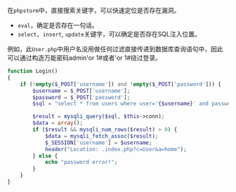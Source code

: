 
在`phpstorm`中，直接搜索关键字，可以快速定位是否存在漏洞。
* `eval`，确定是否存在一句话。
* `select`，`insert`, `update`关键字，可以确定是否存在SQL注入位置。

例如，此`User.php`中用户名没用做任何过滤直接传递到数据库查询语句中，因此可以通过构造万能密码admin'or 1#或者'or 1#绕过登录。
```php
function Login()
{
    if (!empty($_POST['username']) and !empty($_POST['password'])) {
        $username = $_POST['username'];
        $password = $_POST['password'];
        $sql = "select * from users where user='{$username}' and password='{$password}'";

        $result = mysqli_query($sql, $this->conn);
        $data = array();
        if ($result && mysqli_num_rows($result) > 0) {
            $data = mysqli_fetch_assoc($result);
            $_SESSION['username'] = $username;
            header("Location: .index.php?c=User&a=home");
        } else {
            echo "password error!";
        }
    }
}

```


 